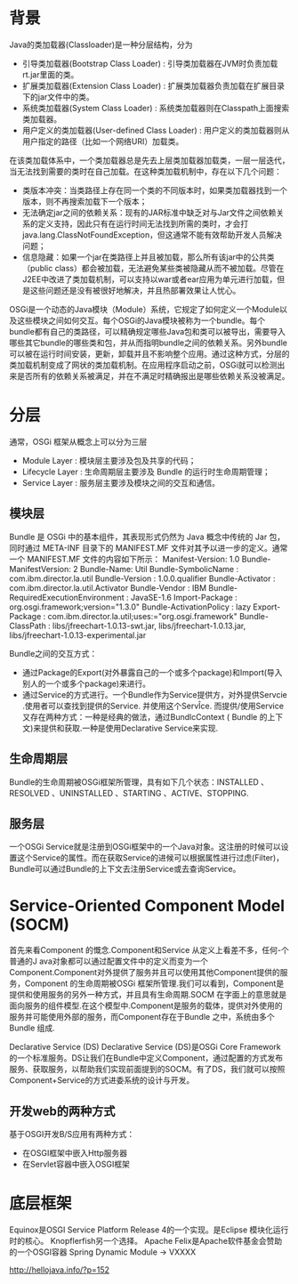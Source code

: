 # 背景
Java的类加载器(Classloader)是一种分层结构，分为
- 引导类加载器(Bootstrap Class Loader) : 引导类加载器在JVM时负责加载rt.jar里面的类。
- 扩展类加载器(Extension Class Loader) : 扩展类加载器负责加载在扩展目录下的jar文件中的类。
- 系统类加载器(System Class Loader) : 系统类加载器则在Classpath上面搜索类加载器。
- 用户定义的类加载器(User-defined Class Loader) : 用户定义的类加载器则从用户指定的路径（比如一个网络URI）加载类。

在该类加载体系中，一个类加载器总是先去上层类加载器加载类，一层一层迭代，当无法找到需要的类时在自己加载。在这种类加载机制中，存在以下几个问题：
- 类版本冲突：当类路径上存在同一个类的不同版本时，如果类加载器找到一个版本，则不再搜索加载下一个版本；
- 无法确定jar之间的依赖关系：现有的JAR标准中缺乏对与Jar文件之间依赖关系的定义支持，因此只有在运行时间无法找到所需的类时，才会打 java.lang.ClassNotFoundException，但这通常不能有效帮助开发人员解决问题；
- 信息隐藏：如果一个jar在类路径上并且被加载，那么所有该jar中的公共类（public class）都会被加载，无法避免某些类被隐藏从而不被加载。尽管在J2EE中改进了类加载机制，可以支持以war或者ear应用为单元进行加载，但是这些问题还是没有被很好地解决，并且热部署效果让人忧心。

OSGi是一个动态的Java模块（Module）系统，它规定了如何定义一个Module以及这些模块之间如何交互。每个OSGi的Java模块被称为一个bundle。每个bundle都有自己的类路径，可以精确规定哪些Java包和类可以被导出，需要导入哪些其它bundle的哪些类和包，并从而指明bundle之间的依赖关系。另外bundle可以被在运行时间安装，更新，卸载并且不影响整个应用。通过这种方式，分层的类加载机制变成了网状的类加载机制。在应用程序启动之前，OSGi就可以检测出来是否所有的依赖关系被满足，并在不满足时精确报出是哪些依赖关系没被满足。

# 分层
通常，OSGi 框架从概念上可以分为三层 
- Module Layer : 模块层主要涉及包及共享的代码；
- Lifecycle Layer : 生命周期层主要涉及 Bundle 的运行时生命周期管理；
- Service Layer : 服务层主要涉及模块之间的交互和通信。

## 模块层
Bundle 是 OSGi 中的基本组件，其表现形式仍然为 Java 概念中传统的 Jar 包，同时通过 META-INF 目录下的 MANIFEST.MF 文件对其予以进一步的定义。通常一个 MANIFEST.MF 文件的内容如下所示：
Manifest-Version: 1.0
Bundle-ManifestVersion: 2
Bundle-Name: Util
Bundle-SymbolicName : com.ibm.director.la.util
Bundle-Version : 1.0.0.qualifier
Bundle-Activator : com.ibm.director.la.util.Activator
Bundle-Vendor : IBM
Bundle-RequiredExecutionEnvironment : JavaSE-1.6
Import-Package : org.osgi.framework;version="1.3.0"
Bundle-ActivationPolicy : lazy
Export-Package : com.ibm.director.la.util;uses:="org.osgi.framework"
Bundle-ClassPath : libs/jfreechart-1.0.13-swt.jar,
libs/jfreechart-1.0.13.jar,
libs/jfreechart-1.0.13-experimental.jar
 
Bundle之间的交互方式：
- 通过Package的Export(对外暴露自己的一个或多个package)和Import(导入别人的一个或多个package)来进行。
- 通过Service的方式进行。一个Bundle作为Service提供方，对外提供Servcie .使用者可以查找到提供的Service. 并使用这个ServÎce. 而提供/使用Service又存在两种方式：一种是经典的做法，通过BundlcContext ( Bundle 的上下文)来提供和获取.一种是使用Declarative Service来实现.

## 生命周期层
Bundle的生命周期被OSGi框架所管理，具有如下几个状态：INSTALLED 、RESOLVED 、UNINSTALLED 、STARTING 、ACTIVE、STOPPING.


## 服务层
一个OSGi Service就是注册到OSGi框架中的一个Java对象。这注册的时候可以设置这个Service的属性。而在获取Service的进候可以根据属性进行过虑(Filter)，Bundle可以通过Bundle的上下文去注册Service或去查询Service。

# Service-Oriented Component Model (SOCM)

首先来看Component 的慨念.Component和Service 从定义上看差不多，任何-个普通的J ava对象都可以通过配置文件中的定义而变为一个Component.Component对外提供了服务并且可以使用其他Component提供的服务，Component 的生命周期被OSGi 框架所管理.我们可以看到，Component是提供和使用服务的另外一种方式，并且具有生命周期.SOCM 在字面上的意思就是面向服务的组件模型.在这个模型中.Component是服务的载体，提供对外使用的服务并可能使用外部的服务，而Component存在于Bundle 之中，系统由多个Bundle 组成.

Declarative Service (DS)
Declarative Service (DS)是OSGi Core Framework 的一个标准服务。DS让我们在Bundle中定义Component，通过配置的方式发布服务、获取服务，以帮助我们实现前面提到的SOCM。有了DS，我们就可以按照Component+Service的方式进委系统的设计与开发。


## 开发web的两种方式
基于OSGI开发B/S应用有两种方式：
- 在OSGI框架中嵌入Http服务器
- 在Servlet容器中嵌入OSGI框架

# 底层框架
Equinox是OSGI Service Platform Release 4的一个实现。是Eclipse 模块化运行时的核心。
Knopflerfish另一个选择。
Apache Felix是Apache软件基金会赞助的一个OSGI容器
Spring Dynamic Module -> VXXXX

http://hellojava.info/?p=152
